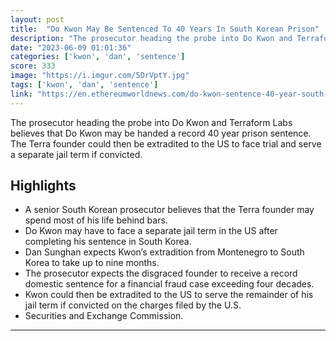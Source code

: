 ```yaml
---
layout: post
title:  "Do Kwon May Be Sentenced To 40 Years In South Korean Prison"
description: "The prosecutor heading the probe into Do Kwon and Terraform Labs believes that Do Kwon may be handed a record 40 year prison sentence. The Terra founder could then be extradited to the US to face trial and serve a separate jail term if convicted."
date: "2023-06-09 01:01:36"
categories: ['kwon', 'dan', 'sentence']
score: 333
image: "https://i.imgur.com/5DrVptY.jpg"
tags: ['kwon', 'dan', 'sentence']
link: "https://en.ethereumworldnews.com/do-kwon-sentence-40-year-south-korea-jail/"
---
```


The prosecutor heading the probe into Do Kwon and Terraform Labs believes that Do Kwon may be handed a record 40 year prison sentence. The Terra founder could then be extradited to the US to face trial and serve a separate jail term if convicted.

## Highlights

- A senior South Korean prosecutor believes that the Terra founder may spend most of his life behind bars.
- Do Kwon may have to face a separate jail term in the US after completing his sentence in South Korea.
- Dan Sunghan expects Kwon’s extradition from Montenegro to South Korea to take up to nine months.
- The prosecutor expects the disgraced founder to receive a record domestic sentence for a financial fraud case exceeding four decades.
- Kwon could then be extradited to the US to serve the remainder of his jail term if convicted on the charges filed by the U.S.
- Securities and Exchange Commission.

---
